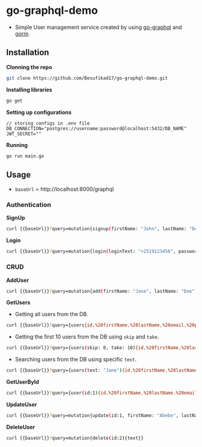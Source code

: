 # go-graphql-demo

- Simple User management service created by using [go-graphql]() and [gorm]().

## Installation

**Clonning the repo**

```bash
git clone https://github.com/Besufikad17/go-graphql-demo.git 
```

**Installing libraries**

```bash
go get
```

**Setting up configurations**

```
// storing configs in .env file
DB_CONNECTION="postgres://username:password@localhost:5432/DB_NAME"
JWT_SECRET=""
``` 

**Running**

```bash
go run main.go
```

## Usage

- `baseUrl` = http://localhost:8000/graphql

### Authentication

**SignUp**

```bash
curl {{baseUrl}}?query=mutation{signup(firstName: "John", lastName: "Doe", email: "johndoe@gmail.com", phoneNumber: "+2519123456", password: "123456"){message, token}}
```

**Login**

```bash
curl {{baseUrl}}?query=mutation{login(loginText: "+2519123456", password: "123456"){message, token}}
```

### CRUD

**AddUser**

```bash
curl {{baseUrl}}?query=mutation{add(firstName: "Jane", lastName: "Doe", email: "janedoe@gmail.com", phoneNumber: "+2519876543"){firstName, lastName, email, phoneNumber}}
```

**GetUsers**

- Getting all users from the DB.

```bash
curl {{baseUrl}}?query={users{id,%20firstName,%20lastName,%20email,%20phoneNumber}}
```

- Getting the first 10 users from the DB using `skip` and `take`.

```bash
curl {{baseUrl}}?query={users(skip: 0, take: 10){id,%20firstName,%20lastName,%20email,%20phoneNumber}} 
```

- Searching users from the DB using specific `text`.

```bash
curl {{baseUrl}}?query={users(text: "Jane"){id,%20firstName,%20lastName,%20email,%20phoneNumber}}
```

**GetUserById**

```bash
curl {{baseUrl}}?query={user(id:1){id,%20firstName,%20lastName,%20email,%20phoneNumber}}
```

**UpdateUser**

```bash
curl {{baseUrl}}?query=mutation{update(id:1, firstName: "Abebe", lastName: "Kebede", email: "abekebe@gmail.com", phoneNumber: "0987654321"){id, firstName, lastName, email, phoneNumber}}
```

**DeleteUser**

```bash
curl {{baseUrl}}?query=mutation{delete(id:2){text}}
```

